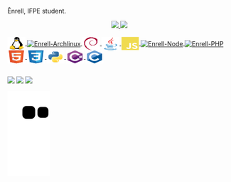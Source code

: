 Ênrell, IFPE student.
<div align="center">
  <a href="https://github.com/enrell">
  <img height="180em" src="https://github-readme-stats.vercel.app/api?username=enrell&show_icons=true&theme=github_dark&include_all_commits=true&count_private=true&bg_color=DEG,8100A4,A50DB1,B01A9D,BB288A,C63576,D14263,DC4F4F&title_color=FFFFFF"/>
  <img height="180em" src="https://github-readme-stats.vercel.app/api/top-langs/?username=enrell&layout=compact&langs_count=7&theme=github_dark&title_color=FFFFFF"/>

</div>
<div style="display: inline_block"><br>
  <img align="center" alt="Enrell-Linux" height="30" width="40" src="https://github.com/devicons/devicon/blob/master/icons/linux/linux-original.svg">
  <img align="center" alt="Enrell-Archlinux" height="30" width="40" src="http://www.archlinux.org/logos/archlinux-icon-crystal-64.svg">
  <img align="center" alt="Enrell-Debian" height="30" width="40" src="https://github.com/devicons/devicon/blob/master/icons/debian/debian-original.svg">
  <img align="center" alt="Enrell-C" height="30" width="40" src="https://github.com/devicons/devicon/blob/master/icons/java/java-original.svg">
  <img align="center" alt="Enrell-JS" height="30" width="40" src="https://raw.githubusercontent.com/devicons/devicon/master/icons/javascript/javascript-plain.svg">
  <img align="center" alt="Enrell-Node" height="30" width="40" src="https://cdn.jsdelivr.net/gh/devicons/devicon/icons/nodejs/nodejs-original.svg">
  <img align="center" alt="Enrell-PHP" height="40" width="50" src="https://cdn.jsdelivr.net/gh/devicons/devicon/icons/php/php-original.svg">
  <img align="center" alt="Enrell-HTML" height="30" width="40" src="https://raw.githubusercontent.com/devicons/devicon/master/icons/html5/html5-original.svg">
  <img align="center" alt="Enrell-CSS" height="30" width="40" src="https://raw.githubusercontent.com/devicons/devicon/master/icons/css3/css3-original.svg">
  <img align="center" alt="Enrell-Python" height="30" width="40" src="https://raw.githubusercontent.com/devicons/devicon/master/icons/python/python-original.svg">
  <img align="center" alt="Enrell-Csharp" height="30" width="40" src="https://raw.githubusercontent.com/devicons/devicon/master/icons/csharp/csharp-original.svg">
  <img align="center" alt="Enrell-C" height="30" width="40" src="https://github.com/devicons/devicon/blob/master/icons/c/c-original.svg">
  
  
  
</div>
  
  ##
 
<div> 
  <a href="https://instagram.com/enrellsan" target="_blank"><img src="https://img.shields.io/badge/-Instagram-%23E4405F?style=for-the-badge&logo=instagram&logoColor=white" target="_blank"></a>
  <a href = "mailto:enrellsa10@gmail.com"><img src="https://img.shields.io/badge/-Gmail-%23333?style=for-the-badge&logo=gmail&logoColor=white" target="_blank"></a>
  <a href="https://www.linkedin.com/in/%C3%AAnrell-jeronimo-20ab721ab" target="_blank"><img src="https://img.shields.io/badge/-LinkedIn-%230077B5?style=for-the-badge&logo=linkedin&logoColor=white" target="_blank"></a> 
 
  ![Snake animation](https://github.com/rafaballerini/rafaballerini/blob/output/github-contribution-grid-snake.svg)
 
</div>
